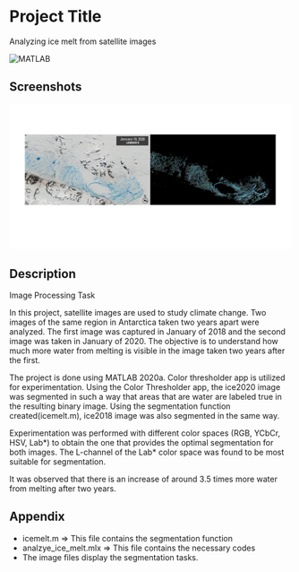 
# Project Title

Analyzing ice melt from satellite images

![MATLAB](https://img.shields.io/badge/MATLAB-red)


## Screenshots

![Screenshot](https://github.com/newaz-aa/analyzing-ice-melt/blob/main/icemelt20.png)

## Description

Image Processing Task

In this project, satellite images are used to study climate change. Two images of the same region in Antarctica taken two years apart were analyzed. The first image was captured in January of 2018 and the second image was taken in January of 2020. The objective is to understand how much more water from melting is visible in the image taken two years after the first.

The project is done using MATLAB 2020a. Color thresholder app is utilized for experimentation. Using the Color Thresholder app, the ice2020 image was segmented in such a way that areas that are water are labeled true in the resulting binary image. Using the segmentation function created(icemelt.m), ice2018 image was also segmented in the same way.

Experimentation was performed with different color spaces (RGB, YCbCr, HSV, Lab*) to obtain the one that provides the optimal segmentation for both images. The L-channel of the Lab* color space was found to be most suitable for segmentation.

It was observed that there is an increase of around 3.5 times more water from melting after two years.


## Appendix

* icemelt.m => This file contains the segmentation function
* analzye_ice_melt.mlx => This file contains the necessary codes
* The image files display the segmentation tasks.

